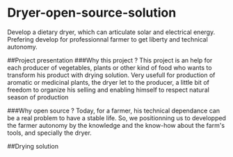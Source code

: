 # Dryer-open-source-solution
Develop a dietary dryer, which can articulate solar and electrical energy. Prefering develop for professionnal farmer to get liberty and technical autonomy.

##Project presentation
###Why this project ?
This project is an help for each producer of vegetables, plants or other kind of food who wants to transform his product with drying solution.
Very usefull for production of aromatic or medicinal plants, the dryer let to the producer, a little bit of freedom to organize his selling and enabling himself to respect natural season of production 

###Why open source ?
Today, for a farmer, his technical dependance can be a real problem to have a stable life. So, we positionning us to developped the farmer autonomy by the knowledge and the know-how about the farm's tools, and specially the dryer.

##Drying solution

